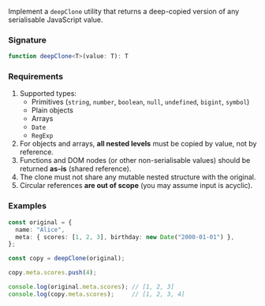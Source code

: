 Implement a `deepClone` utility that returns a deep-copied version of any serialisable JavaScript value.

### Signature

```ts
function deepClone<T>(value: T): T
```

### Requirements

1. Supported types:  
   * Primitives (`string`, `number`, `boolean`, `null`, `undefined`, `bigint`, `symbol`)  
   * Plain objects  
   * Arrays  
   * `Date`  
   * `RegExp`
2. For objects and arrays, **all nested levels** must be copied by value, not by reference.
3. Functions and DOM nodes (or other non-serialisable values) should be returned **as-is** (shared reference).
4. The clone must not share any mutable nested structure with the original.
5. Circular references **are out of scope** (you may assume input is acyclic).

### Examples

```ts
const original = {
  name: "Alice",
  meta: { scores: [1, 2, 3], birthday: new Date("2000-01-01") },
};

const copy = deepClone(original);

copy.meta.scores.push(4);

console.log(original.meta.scores); // [1, 2, 3]
console.log(copy.meta.scores);     // [1, 2, 3, 4]
```
